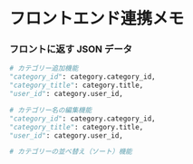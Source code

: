 # フロントエンド連携メモ

### フロントに返す JSON データ

```python
# カテゴリー追加機能
"category_id": category.category_id,
"category_title": category.title,
"user_id": category.user_id,

# カテゴリー名の編集機能
"category_id": category.category_id,
"category_title": category.title,
"user_id": category.user_id,

# カテゴリーの並べ替え（ソート）機能
```

